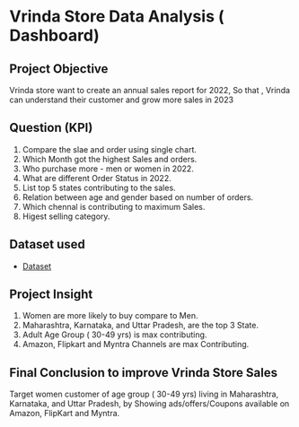 # Vrinda Store Data Analysis ( Dashboard) 
## Project Objective
Vrinda store want to create an annual sales report for 2022, So that , Vrinda  can understand their customer and grow more sales in 2023
## Question (KPI)
1) Compare the slae and order using single chart.
2) Which Month got the highest Sales and orders.
3) Who purchase more - men or women in 2022.
4) What are different Order Status in 2022.
5) List top 5 states contributing to the sales. 
6) Relation between age and gender based on number of orders.
7) Which chennal is  contributing  to maximum Sales. 
8) Higest selling category.
## Dataset used
- <a href="https://github.com/Mahe2921/Vrinda-Store-Annual-Reports/blob/main/Vrinda%20Store%20Data%20Analysis.xlsx">Dataset</a>
## Project Insight
1) Women are more likely to buy  compare to Men.
2) Maharashtra, Karnataka, and Uttar Pradesh, are the top 3 State.
3) Adult Age  Group ( 30-49 yrs) is max contributing.
4) Amazon, Flipkart and Myntra Channels are max Contributing.
## Final Conclusion to improve Vrinda Store Sales  
Target women customer of age group ( 30-49 yrs) living in Maharashtra, Karnataka, and Uttar Pradesh, by Showing ads/offers/Coupons available on Amazon, FlipKart and  Myntra.
